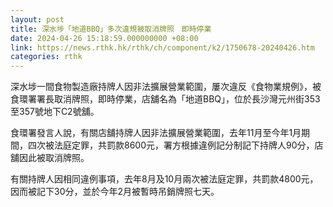 ```yaml
---
layout: post
title: 深水埗「地道BBQ」多次違規被取消牌照　即時停業
date: 2024-04-26 15:18:59.000000000 +08:00
link: https://news.rthk.hk/rthk/ch/component/k2/1750678-20240426.htm
categories: rthk
---
```


深水埗一間食物製造廠持牌人因非法擴展營業範圍，屢次違反《食物業規例》，被食環署署長取消牌照，即時停業，店舖名為「地道BBQ」，位於長沙灣元州街353至357號地下C2號舖。

食環署發言人說，有關店舖持牌人因非法擴展營業範圍，去年11月至今年1月期間，四次被法庭定罪，共罰款8600元，署方根據違例記分制記下持牌人90分，店舖因此被取消牌照。

有關持牌人因相同違例事項，去年8月及10月兩次被法庭定罪，共罰款4800元，因而被記下30分，並於今年2月被暫時吊銷牌照七天。
